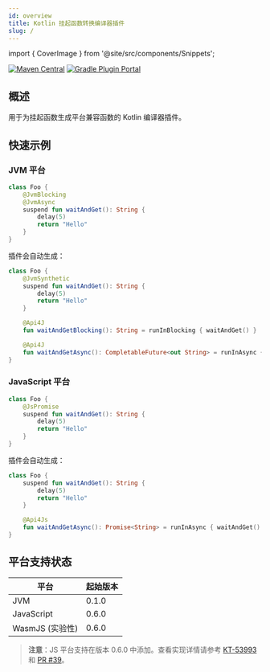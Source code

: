 ```yaml
---
id: overview
title: Kotlin 挂起函数转换编译器插件
slug: /
---
```


import { CoverImage } from '@site/src/components/Snippets';

[![Maven Central](https://img.shields.io/maven-central/v/love.forte.plugin.suspend-transform/suspend-transform-plugin)](https://repo1.maven.org/maven2/love/forte/plugin/suspend-transform/suspend-transform-plugin/)
[![Gradle Plugin Portal](https://img.shields.io/gradle-plugin-portal/v/love.forte.plugin.suspend-transform)](https://plugins.gradle.org/plugin/love.forte.plugin.suspend-transform)

<CoverImage />

## 概述

用于为挂起函数生成平台兼容函数的 Kotlin 编译器插件。

## 快速示例

### JVM 平台

```kotlin
class Foo {
    @JvmBlocking
    @JvmAsync
    suspend fun waitAndGet(): String {
        delay(5)
        return "Hello"
    }
}
```

插件会自动生成：

```kotlin
class Foo {
    @JvmSynthetic
    suspend fun waitAndGet(): String {
        delay(5)
        return "Hello"
    }

    @Api4J
    fun waitAndGetBlocking(): String = runInBlocking { waitAndGet() }

    @Api4J
    fun waitAndGetAsync(): CompletableFuture<out String> = runInAsync { waitAndGet() }
}
```

### JavaScript 平台

```kotlin
class Foo {
    @JsPromise
    suspend fun waitAndGet(): String {
        delay(5)
        return "Hello"
    }
}
```

插件会自动生成：

```kotlin
class Foo {
    suspend fun waitAndGet(): String {
        delay(5)
        return "Hello"
    }

    @Api4Js
    fun waitAndGetAsync(): Promise<String> = runInAsync { waitAndGet() }
}
```

## 平台支持状态

| 平台                  | 起始版本      |
|-----------------------|---------------|
| JVM                   | 0.1.0         |
| JavaScript            | 0.6.0         |
| WasmJS (实验性)       | 0.6.0         |

> **注意**：JS 平台支持在版本 0.6.0 中添加。查看实现详情请参考
> [KT-53993](https://youtrack.jetbrains.com/issue/KT-53993)
> 和 [PR #39](https://github.com/ForteScarlet/kotlin-suspend-transform-compiler-plugin/pull/39)。
